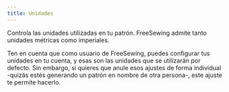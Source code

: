 ```yaml
---
title: Unidades
---
```


Controla las unidades utilizadas en tu patrón. FreeSewing admite tanto unidades métricas como imperiales.

Ten en cuenta que como usuario de FreeSewing, puedes configurar tus unidades en tu cuenta, y esas son las unidades que se utilizarán por defecto.  Sin embargo, si quieres que anule esos ajustes de forma individual -quizás estés generando un patrón en nombre de otra persona-, este ajuste te permite hacerlo.

